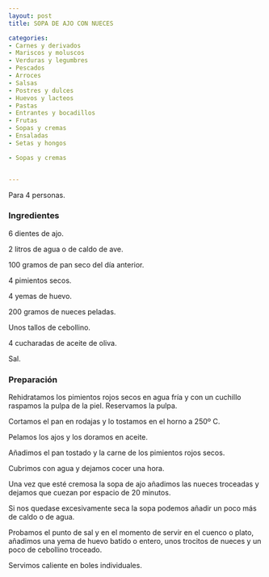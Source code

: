 ```yaml
---
layout: post
title: SOPA DE AJO CON NUECES

categories:
- Carnes y derivados
- Mariscos y moluscos
- Verduras y legumbres
- Pescados
- Arroces
- Salsas
- Postres y dulces
- Huevos y lacteos
- Pastas
- Entrantes y bocadillos
- Frutas
- Sopas y cremas
- Ensaladas
- Setas y hongos

- Sopas y cremas


---
```


Para 4 personas.

<h3>Ingredientes</h3>

6 dientes de ajo.

2 litros de agua o de caldo de ave.

100 gramos de pan seco del día anterior.

4 pimientos secos.

4 yemas de huevo.

200 gramos de nueces peladas.

Unos tallos de cebollino.

4 cucharadas de aceite de oliva.

Sal.

<h3>Preparación</h3>

Rehidratamos los pimientos rojos secos en agua fría y con un cuchillo raspamos la pulpa de la piel. Reservamos la pulpa.

Cortamos el pan en rodajas y lo tostamos en el horno a 250&ordm; C.

Pelamos los ajos y los doramos en aceite.

Añadimos el pan tostado y la carne de los pimientos rojos secos.

Cubrimos con agua y dejamos cocer una hora.

Una vez que esté cremosa la sopa de ajo añadimos las nueces troceadas y dejamos que cuezan por espacio de 20 minutos.

Si nos quedase excesivamente seca la sopa podemos añadir un poco más de caldo o de agua.

Probamos el punto de sal y en el momento de servir en el cuenco o plato, añadimos una yema de huevo batido o entero, unos trocitos de nueces y un poco de cebollino troceado.

Servimos caliente en boles individuales.

